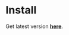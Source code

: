 
# Install
Get latest version [**here**](https://cdn.rawgit.com/taengstagram/IG-Comments-Bookmarklet/9e8a8a12120b30df0e645bc39cd91843a88aa2e6/help.html).

